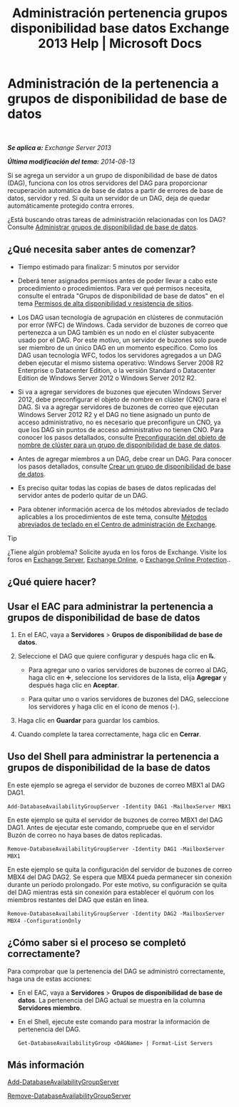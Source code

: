 ﻿---
title: 'Administración pertenencia grupos disponibilidad base datos Exchange 2013 Help | Microsoft Docs'
TOCTitle: Administración de la pertenencia a grupos de disponibilidad de base de datos
ms:assetid: fb2ea15e-96d5-4045-b75b-b0aa5fc60479
ms:mtpsurl: https://technet.microsoft.com/es-es/library/Dd351278(v=EXCHG.150)
ms:contentKeyID: 48268902
ms.date: 05/22/2018
mtps_version: v=EXCHG.150
ms.translationtype: MT
---

# Administración de la pertenencia a grupos de disponibilidad de base de datos

 

_**Se aplica a:** Exchange Server 2013_

_**Última modificación del tema:** 2014-08-13_

Si se agrega un servidor a un grupo de disponibilidad de base de datos (DAG), funciona con los otros servidores del DAG para proporcionar recuperación automática de base de datos a partir de errores de base de datos, servidor y red. Si quita un servidor de un DAG, deja de quedar automáticamente protegido contra errores.

¿Está buscando otras tareas de administración relacionadas con los DAG? Consulte [Administrar grupos de disponibilidad de base de datos](managing-database-availability-groups-exchange-2013-help.md).

## ¿Qué necesita saber antes de comenzar?

  - Tiempo estimado para finalizar: 5 minutos por servidor

  - Deberá tener asignados permisos antes de poder llevar a cabo este procedimiento o procedimientos. Para ver qué permisos necesita, consulte el entrada "Grupos de disponibilidad de base de datos" en el tema [Permisos de alta disponibilidad y resistencia de sitios](high-availability-and-site-resilience-permissions-exchange-2013-help.md).

  - Los DAG usan tecnología de agrupación en clústeres de conmutación por error (WFC) de Windows. Cada servidor de buzones de correo que pertenezca a un DAG también es un nodo en el clúster subyacente usado por el DAG. Por este motivo, un servidor de buzones solo puede ser miembro de un único DAG en un momento específico. Como los DAG usan tecnología WFC, todos los servidores agregados a un DAG deben ejecutar el mismo sistema operativo: Windows Server 2008 R2 Enterprise o Datacenter Edition, o la versión Standard o Datacenter Edition de Windows Server 2012 o Windows Server 2012 R2.

  - Si va a agregar servidores de buzones que ejecuten Windows Server 2012, debe preconfigurar el objeto de nombre en clúster (CNO) para el DAG. Si va a agregar servidores de buzones de correo que ejecutan Windows Server 2012 R2 y el DAG no tiene asignado un punto de acceso administrativo, no es necesario que preconfigure un CNO, ya que los DAG sin puntos de acceso administrativo no tienen CNO. Para conocer los pasos detallados, consulte [Preconfiguración del objeto de nombre de clúster para un grupo de disponibilidad de base de datos](pre-stage-the-cluster-name-object-for-a-database-availability-group-exchange-2013-help.md).

  - Antes de agregar miembros a un DAG, debe crear un DAG. Para conocer los pasos detallados, consulte [Crear un grupo de disponibilidad de base de datos](create-a-database-availability-group-exchange-2013-help.md).

  - Es preciso quitar todas las copias de bases de datos replicadas del servidor antes de poderlo quitar de un DAG.

  - Para obtener información acerca de los métodos abreviados de teclado aplicables a los procedimientos de este tema, consulte [Métodos abreviados de teclado en el Centro de administración de Exchange](keyboard-shortcuts-in-the-exchange-admin-center-exchange-online-protection-help.md).


> [!TIP]
> ¿Tiene algún problema? Solicite ayuda en los foros de Exchange. Visite los foros en <A href="https://go.microsoft.com/fwlink/p/?linkid=60612">Exchange Server</A>, <A href="https://go.microsoft.com/fwlink/p/?linkid=267542">Exchange Online</A>, o <A href="https://go.microsoft.com/fwlink/p/?linkid=285351">Exchange Online Protection</A>..



## ¿Qué quiere hacer?

## Usar el EAC para administrar la pertenencia a grupos de disponibilidad de base de datos

1.  En el EAC, vaya a **Servidores** \> **Grupos de disponibilidad de base de datos**.

2.  Seleccione el DAG que quiere configurar y después haga clic en ![Administrar miembros de DAG](images/Dd351278.d567ae56-d6cd-4edb-ab67-ad8f7c58f337(EXCHG.150).gif "Administrar miembros de DAG").
    
      - Para agregar uno o varios servidores de buzones de correo al DAG, haga clic en ![Agregar icono](images/JJ218640.c1e75329-d6d7-4073-a27d-498590bbb558(EXCHG.150).gif "Agregar icono"), seleccione los servidores de la lista, elija **Agregar** y después haga clic en **Aceptar**.
    
      - Para quitar uno o varios servidores de buzones del DAG, seleccione los servidores y haga clic en el icono de menos (-).

3.  Haga clic en **Guardar** para guardar los cambios.

4.  Cuando complete la tarea correctamente, haga clic en **Cerrar**.

## Uso del Shell para administrar la pertenencia a grupos de disponibilidad de la base de datos

En este ejemplo se agrega el servidor de buzones de correo MBX1 al DAG DAG1.

    Add-DatabaseAvailabilityGroupServer -Identity DAG1 -MailboxServer MBX1

En este ejemplo se quita el servidor de buzones de correo MBX1 del DAG DAG1. Antes de ejecutar este comando, compruebe que en el servidor Buzón de correo no haya bases de datos replicadas.

    Remove-DatabaseAvailabilityGroupServer -Identity DAG1 -MailboxServer MBX1

En este ejemplo se quita la configuración del servidor de buzones de correo MBX4 del DAG DAG2. Se espera que MBX4 pueda permanecer sin conexión durante un período prolongado. Por este motivo, su configuración se quita del DAG mientras está sin conexión para establecer el quórum con los miembros restantes del DAG que están en línea.

    Remove-DatabaseAvailabilityGroupServer -Identity DAG2 -MailboxServer MBX4 -ConfigurationOnly

## ¿Cómo saber si el proceso se completó correctamente?

Para comprobar que la pertenencia del DAG se administró correctamente, haga una de estas acciones:

  - En el EAC, vaya a **Servidores** \> **Grupos de disponibilidad de base de datos**. La pertenencia del DAG actual se muestra en la columna **Servidores miembro**.

  - En el Shell, ejecute este comando para mostrar la información de pertenencia del DAG.
    
        Get-DatabaseAvailabilityGroup <DAGName> | Format-List Servers

## Más información

[Add-DatabaseAvailabilityGroupServer](https://technet.microsoft.com/es-es/library/dd298049\(v=exchg.150\))

[Remove-DatabaseAvailabilityGroupServer](https://technet.microsoft.com/es-es/library/dd297956\(v=exchg.150\))

